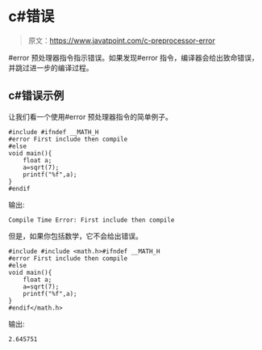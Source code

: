 # c#错误

> 原文：<https://www.javatpoint.com/c-preprocessor-error>

#error 预处理器指令指示错误。如果发现#error 指令，编译器会给出致命错误，并跳过进一步的编译过程。

## c#错误示例

让我们看一个使用#error 预处理器指令的简单例子。

```
#include #ifndef __MATH_H
#error First include then compile
#else
void main(){
    float a;
    a=sqrt(7);
    printf("%f",a);
}
#endif 
```

输出:

```
Compile Time Error: First include then compile

```

但是，如果你包括数学，它不会给出错误。

```
#include #include <math.h>#ifndef __MATH_H
#error First include then compile
#else
void main(){
    float a;
    a=sqrt(7);
    printf("%f",a);
}
#endif</math.h> 
```

输出:

```
2.645751

```